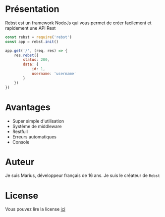 # Présentation
Rebst est un framework NodeJs qui vous permet de créer facilement et rapidement une API Rest

```javascript
const rebst = require('rebst')
const app = rebst.init()

app.get('/', (req, res) => {
    res.rebst({
        status: 200,
        data: { 
            id: 1,
            username: 'username'
        }
    })
})
```

# Avantages
* Super simple d'utilisation
* Système de middleware
* Restfull
* Erreurs automatiques 
* Console

# Auteur
Je suis Marius,  développeur français de 16 ans. Je suis le créateur de `Rebst`

# License
Vous pouvez lire la license [ici](https://github.com/Marius-brt/Rebst/blob/master/LICENSE)